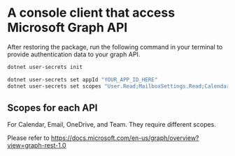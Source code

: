 
# A console client that access Microsoft Graph API  

After restoring the package, run the following command in your terminal to provide authentication data to your graph API.

```bash
dotnet user-secrets init

dotnet user-secrets set appId "YOUR_APP_ID_HERE"
dotnet user-secrets set scopes "User.Read;MailboxSettings.Read;Calendars.ReadWrite"
```

## Scopes for each API

For Calendar, Email, OneDrive, and Team. They require different scopes. 

Please refer to https://docs.microsoft.com/en-us/graph/overview?view=graph-rest-1.0 